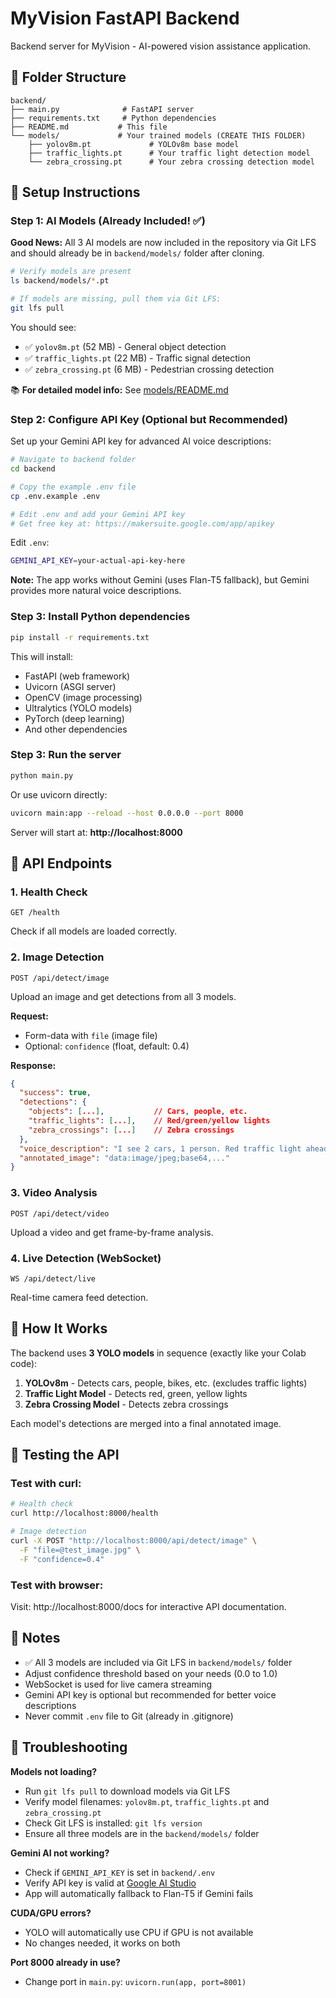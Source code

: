 # MyVision FastAPI Backend

Backend server for MyVision - AI-powered vision assistance application.

## 📁 Folder Structure

```
backend/
├── main.py              # FastAPI server
├── requirements.txt     # Python dependencies
├── README.md           # This file
└── models/             # Your trained models (CREATE THIS FOLDER)
    ├── yolov8m.pt             # YOLOv8m base model
    ├── traffic_lights.pt      # Your traffic light detection model
    └── zebra_crossing.pt      # Your zebra crossing detection model
```

## 🚀 Setup Instructions

### Step 1: AI Models (Already Included! ✅)

**Good News:** All 3 AI models are now included in the repository via Git LFS and should already be in `backend/models/` folder after cloning.

```bash
# Verify models are present
ls backend/models/*.pt

# If models are missing, pull them via Git LFS:
git lfs pull
```

You should see:
- ✅ `yolov8m.pt` (52 MB) - General object detection
- ✅ `traffic_lights.pt` (22 MB) - Traffic signal detection  
- ✅ `zebra_crossing.pt` (6 MB) - Pedestrian crossing detection

📚 **For detailed model info:** See [models/README.md](models/README.md)

### Step 2: Configure API Key (Optional but Recommended)

Set up your Gemini API key for advanced AI voice descriptions:

```bash
# Navigate to backend folder
cd backend

# Copy the example .env file
cp .env.example .env

# Edit .env and add your Gemini API key
# Get free key at: https://makersuite.google.com/app/apikey
```

Edit `.env`:
```bash
GEMINI_API_KEY=your-actual-api-key-here
```

**Note:** The app works without Gemini (uses Flan-T5 fallback), but Gemini provides more natural voice descriptions.

### Step 3: Install Python dependencies

```bash
pip install -r requirements.txt
```

This will install:
- FastAPI (web framework)
- Uvicorn (ASGI server)
- OpenCV (image processing)
- Ultralytics (YOLO models)
- PyTorch (deep learning)
- And other dependencies

### Step 3: Run the server

```bash
python main.py
```

Or use uvicorn directly:
```bash
uvicorn main:app --reload --host 0.0.0.0 --port 8000
```

Server will start at: **http://localhost:8000**

## 📡 API Endpoints

### 1. Health Check
```
GET /health
```
Check if all models are loaded correctly.

### 2. Image Detection
```
POST /api/detect/image
```
Upload an image and get detections from all 3 models.

**Request:**
- Form-data with `file` (image file)
- Optional: `confidence` (float, default: 0.4)

**Response:**
```json
{
  "success": true,
  "detections": {
    "objects": [...],           // Cars, people, etc.
    "traffic_lights": [...],    // Red/green/yellow lights
    "zebra_crossings": [...]    // Zebra crossings
  },
  "voice_description": "I see 2 cars, 1 person. Red traffic light ahead, please stop.",
  "annotated_image": "data:image/jpeg;base64,..."
}
```

### 3. Video Analysis
```
POST /api/detect/video
```
Upload a video and get frame-by-frame analysis.

### 4. Live Detection (WebSocket)
```
WS /api/detect/live
```
Real-time camera feed detection.

## 🤖 How It Works

The backend uses **3 YOLO models** in sequence (exactly like your Colab code):

1. **YOLOv8m** - Detects cars, people, bikes, etc. (excludes traffic lights)
2. **Traffic Light Model** - Detects red, green, yellow lights
3. **Zebra Crossing Model** - Detects zebra crossings

Each model's detections are merged into a final annotated image.

## 🔧 Testing the API

### Test with curl:
```bash
# Health check
curl http://localhost:8000/health

# Image detection
curl -X POST "http://localhost:8000/api/detect/image" \
  -F "file=@test_image.jpg" \
  -F "confidence=0.4"
```

### Test with browser:
Visit: http://localhost:8000/docs for interactive API documentation.

## 📝 Notes

- ✅ All 3 models are included via Git LFS in `backend/models/` folder
- Adjust confidence threshold based on your needs (0.0 to 1.0)
- WebSocket is used for live camera streaming
- Gemini API key is optional but recommended for better voice descriptions
- Never commit `.env` file to Git (already in .gitignore)

## 🐛 Troubleshooting

**Models not loading?**
- Run `git lfs pull` to download models via Git LFS
- Verify model filenames: `yolov8m.pt`, `traffic_lights.pt` and `zebra_crossing.pt`
- Check Git LFS is installed: `git lfs version`
- Ensure all three models are in the `backend/models/` folder

**Gemini AI not working?**
- Check if `GEMINI_API_KEY` is set in `backend/.env`
- Verify API key is valid at [Google AI Studio](https://makersuite.google.com/)
- App will automatically fallback to Flan-T5 if Gemini fails

**CUDA/GPU errors?**
- YOLO will automatically use CPU if GPU is not available
- No changes needed, it works on both

**Port 8000 already in use?**
- Change port in `main.py`: `uvicorn.run(app, port=8001)`
